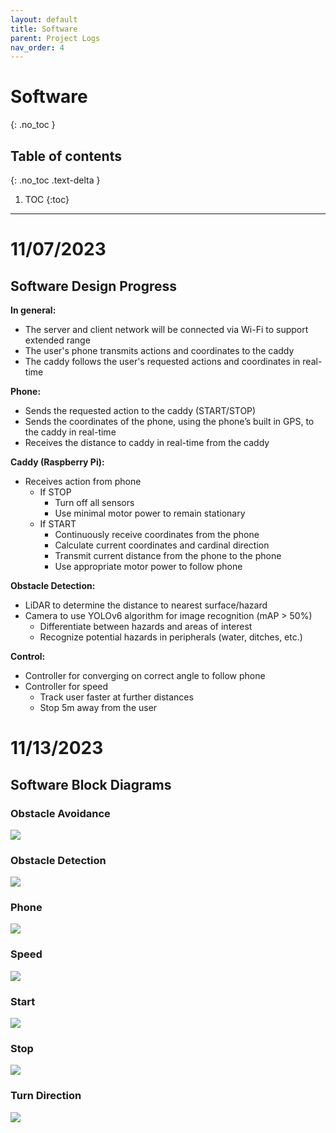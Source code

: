 ```yaml
---
layout: default
title: Software
parent: Project Logs
nav_order: 4
---
```

# Software
{: .no_toc }

## Table of contents
{: .no_toc .text-delta }

1. TOC
{:toc}
---

# 11/07/2023
## Software Design Progress
**In general:**
* The server and client network will be connected via Wi-Fi to support extended range​
* The user's phone transmits actions and coordinates​ to the caddy
* The caddy follows the user's requested actions and coordinates in real-time

**Phone:**
* Sends the requested action to the caddy (START/STOP)
* Sends the coordinates of the phone, using the phone’s built in GPS​, to the caddy in real-time
* Receives the distance to caddy in real-time from the caddy

**Caddy (Raspberry Pi):**
* Receives action from phone​
    * If STOP​
        * Turn off all sensors
        * Use minimal motor power to remain stationary​
    * If START​
        * Continuously receive coordinates from the phone​
        * Calculate current coordinates and cardinal direction​
        * Transmit current distance from the phone to the phone​
        * Use appropriate motor power to follow phone

**Obstacle Detection:**
* LiDAR to determine the distance to nearest surface/hazard
* Camera to use YOLOv6 algorithm for image recognition (mAP > 50%)​
    * Differentiate between hazards and areas of interest
    * Recognize potential hazards in peripherals (water, ditches, etc.)

**Control:**
* Controller for converging on correct angle to follow phone
* Controller for speed
    * Track user faster at further distances
    * Stop 5m away from the user

# 11/13/2023
## Software Block Diagrams
### Obstacle Avoidance
![](../../assets/images/obstacleAvoidance.png)
### Obstacle Detection
![](../../assets/images/obstacleDetection.png)
### Phone
![](../../assets/images/phone.png)
### Speed
![](../../assets/images/speed.png)
### Start
![](../../assets/images/start.png)
### Stop
![](../../assets/images/stop.png)
### Turn Direction
![](../../assets/images/turnDirection.png)